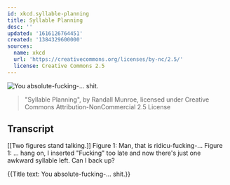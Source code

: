 ```yaml
---
id: xkcd.syllable-planning
title: Syllable Planning
desc: ''
updated: '1616126764451'
created: '1384329600000'
sources:
  name: xkcd
  url: 'https://creativecommons.org/licenses/by-nc/2.5/'
  license: Creative Commons 2.5
---
```

![You absolute-fucking-... shit.](https://imgs.xkcd.com/comics/syllable_planning.png)
> "Syllable Planning", by Randall Munroe, licensed under Creative Commons Attribution-NonCommercial 2.5 License

## Transcript
[[Two figures stand talking.]]
Figure 1: Man, that is ridicu-fucking-...
Figure 1: ... hang on, I inserted "Fucking" too late and now there's just one awkward syllable left. Can I back up? 

{{Title text: You absolute-fucking-... shit.}}
